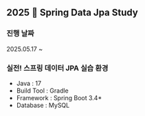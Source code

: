 ## 2025 🍃 Spring Data Jpa Study 

### 진행 날짜
2025.05.17 ~ 

### 실전! 스프링 데이터 JPA 실습 환경
- Java : 17
- Build Tool : Gradle
-  Framework : Spring Boot 3.4*
  -  Database : MySQL
